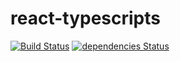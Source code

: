 # react-typescripts 

[![Build Status](https://travis-ci.org/ewgenius/react-typescripts.svg?branch=master)](https://travis-ci.org/ewgenius/react-typescripts) [![dependencies Status](https://david-dm.org/ewgenius/react-typescripts/status.svg)](https://david-dm.org/ewgenius/react-typescripts)